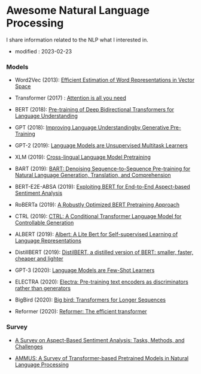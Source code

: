 # Awesome Natural Language Processing
I share information related to the NLP what I interested in.

- modified : 2023-02-23


### Models

- Word2Vec (2013): [Efficient Estimation of Word Representations in Vector Space](https://arxiv.org/pdf/1301.3781.pdf)

- Transformer (2017) : [Attention is all you need](https://proceedings.neurips.cc/paper/2017/file/3f5ee243547dee91fbd053c1c4a845aa-Paper.pdf?ref=https://githubhelp.com)

- BERT (2018): [Pre-training of Deep Bidirectional Transformers for Language Understanding](https://arxiv.org/pdf/1810.04805.pdf)

- GPT (2018): [Improving Language Understandingby Generative Pre-Training](https://www.cs.ubc.ca/~amuham01/LING530/papers/radford2018improving.pdf)

- GPT-2 (2019): [Language Models are Unsupervised Multitask Learners](https://life-extension.github.io/2020/05/27/GPT%E6%8A%80%E6%9C%AF%E5%88%9D%E6%8E%A2/language-models.pdf)

- XLM (2019): [Cross-lingual Language Model Pretraining](https://arxiv.org/pdf/1901.07291.pdf)

- BART (2019): [BART: Denoising Sequence-to-Sequence Pre-training for Natural Language Generation, Translation, and Comprehension](https://arxiv.org/pdf/1910.13461.pdf)

- BERT-E2E-ABSA (2019): [Exploiting BERT for End-to-End Aspect-based Sentiment Analysis](https://arxiv.org/pdf/1910.00883.pdf)

- RoBERTa (2019): [A Robustly Optimized BERT Pretraining Approach](https://arxiv.org/pdf/1907.11692.pdf)

- CTRL (2019): [CTRL: A Conditional Transformer Language Model for Controllable Generation](https://arxiv.org/pdf/1909.05858.pdf)

- ALBERT (2019): [Albert: A Lite Bert for Self-supervised Learning of Language Representations](https://arxiv.org/pdf/1909.11942.pdf)

- DistillBERT (2019): [DistilBERT, a distilled version of BERT: smaller, faster, cheaper and lighter](https://arxiv.org/pdf/1910.01108.pdf)

- GPT-3 (2020): [Language Models are Few-Shot Learners](https://proceedings.neurips.cc/paper/2020/file/1457c0d6bfcb4967418bfb8ac142f64a-Paper.pdf)

- ELECTRA (2020): [Electra: Pre-training text encoders as discriminators rather than generators](https://arxiv.org/pdf/2003.10555.pdf)

- BigBird (2020): [Big bird: Transformers for Longer Sequences](https://proceedings.neurips.cc/paper/2020/file/c8512d142a2d849725f31a9a7a361ab9-Paper.pdf)

- Reformer (2020): [Reformer: The efficient transformer](https://arxiv.org/pdf/2001.04451.pdf)


### Survey

- [A Survey on Aspect-Based Sentiment Analysis: Tasks, Methods, and Challenges](https://arxiv.org/pdf/2203.01054.pdf)

- [AMMUS: A Survey of Transformer-based Pretrained Models in Natural Language Processing](https://arxiv.org/pdf/2108.05542.pdf)

